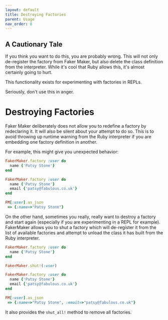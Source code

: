 ```yaml
---
layout: default
title: Destroying Factories
parent: Usage
nav_order: 8
---
```


## A Cautionary Tale

If you think you want to do this, you are probably wrong. This will not only de-register the factory from Faker Maker, but also delete the class definition from the interpreter. While it's cool that Ruby allows this, it's almost certainly going to hurt. 

This functionality exists for experimenting with factories in REPLs.

Seriously, don't use this in anger.

# Destroying Factories

Faker Maker deliberately does not allow you to redefine a factory by redeclaring it. It will also be silent about your attempt to do so. This is to avoid throwing up runtime warning from the Ruby interpreter if you are embedding one factory definition in another.

For example, this might give you unexpected behavior:

```ruby
FakerMaker.factory :user do 
  name {'Patsy Stone'}
end

FakerMaker.factory :user do 
  name {'Patsy Stone'}
  email {'patsy@fabulous.co.uk'}
end

FM[:user].as_json
 => {:name=>"Patsy Stone"}
```

On the other hand, sometimes you really, really want to destroy a factory and start again (especially if you are experimenting in a REPL for example). FakerMaker allows you to shut a factory which will de-register it from the list of available factories and attempt to unload the class it has built from the Ruby interpreter.

```ruby
FakerMaker.factory :user do 
  name {'Patsy Stone'}
end

FakerMaker.shut!(:user)

FakerMaker.factory :user do 
  name {'Patsy Stone'}
  email {'patsy@fabulous.co.uk'}
end

FM[:user].as_json
 => {:name=>"Patsy Stone", :email=>"patsy@fabulous.co.uk"}
 ```
 
 It also provides the `shut_all!` method to remove all factories.
